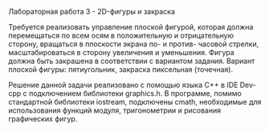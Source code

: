 Лабораторная работа 3 - 2D-фигуры и закраска

Требуется реализовать управление плоской фигурой, которая должна перемещаться по всем осям в положительную и отрицательную сторону, вращаться в плоскости экрана по- и против- часовой стрелки, масштабироваться в сторону увеличения и уменьшения. Фигура должна быть закрашена в соответствии с вариантом задания. 
Вариант плоской фигуры: пятиугольник, закраска пиксельная (точечная).

Решение данной задачи реализовано с помощью языка С++ в IDE Dev-cpp с подключением библиотеки graphics.h. В программе, помимо стандартной библиотеки iostream, подключены cmath, необходимые для использования функций модуля, тригонометрии и рисования графических фигур. 
